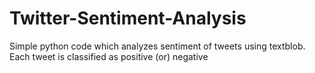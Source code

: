 # Twitter-Sentiment-Analysis
Simple python code which analyzes sentiment of tweets using textblob.
Each tweet is classified as positive (or) negative
